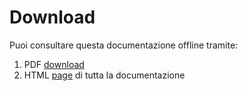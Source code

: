 # Download

Puoi consultare questa documentazione offline tramite:

1. PDF  [download](../docs.pdf)
2. HTML [page](../print_page) di tutta la documentazione